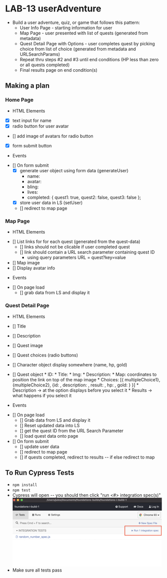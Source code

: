 # LAB-13 userAdventure 
- Build a user adventure, quiz, or game that follows this pattern:
    * User Info Page - starting information for user
    * Map Page - user presented with list of quests (generated from metadata)
    * Quest Detail Page with Options - user completes quest by picking choice from list of choice (generated from metadata and URLSearchParams)
    * Repeat thru steps #2 and #3 until end conditions (HP less than zero or all quests completed)
    * Final results page on end condition(s)

## Making a plan

### Home Page
* HTML Elements
- [x] text input for name
- [x] radio button for user avatar
- [] add image of avatars for radio button
- [x] form submit button
* Events
 - [] On form submit
    - [x] generate user object using form data (generateUser)
        * name:
        * avatar:
        * bling:
        * lives:
        * completed: { quest1: true, quest2: false, quest3: false };
    - [x] store user data in LS (setUser)
    - [] redirect to map page

### Map Page
* HTML Elements
- [] List links for for each quest (generated from the quest-data)
    - [] links should not be clicable if user completed quest
    - [] link should contain a URL search parameter containing quest ID
        * using query parameters URL = quest?key=value
- [] Map image
- [] Display avatar info

* Events
- [] On page load
    - [] grab data from LS and display it

### Quest Detail Page
* HTML Elements
- [] Title
- [] Description
- [] Quest image
- [] Quest choices (radio buttons)

- [] Character object display somewhere (name, hp, gold)
 - [] Quest object
        * ID:
        * Title:
        * Img:
        * Description:
        * Map: coordinates to position the link on top of the map image
        * Choices: [{ multipleChoice1}, {multipleChoice2}, {id: , description: , result: , hp: , gold: } }] 
        * Description -> at the option displays before you select it
        * Results -> what happens if you select it


* Events
- [] On page load
    - [] Grab data from LS and display it
    - [] Reset updated data into LS
    - [] get the quest ID from the URL Search Parameter
    - [] load quest data onto page
- [] On form submit
    - [] update user data
    - [] redirect to map page
    - [] if quests completed, redirect to results -- if else redirect to map














## To Run Cypress Tests
* `npm install`
* `npm test`
* Cypress will open -- you should then click "run <#> integration spec(s)"
    ![](cypress.png)
* Make sure all tests pass
